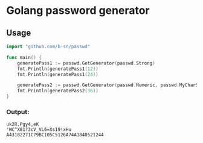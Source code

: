 # Golang password generator

## Usage

```go
import "github.com/b-sn/passwd"

func main() {
    generatePass1 := passwd.GetGenerator(passwd.Strong)
    fmt.Println(generatePass1(12))
    fmt.Println(generatePass1(24))

    generatePass2 := passwd.GetGenerator(passwd.Numeric, passwd.MyCharSet("ABC"))
    fmt.Println(generatePass2(36))
}
```

### Output:

```
uk2R.Pgy4,eK
'WC^X81?3cV_VL6=Xs19!xHu
A43182271C79BC105C5126A74A1840521244
```


